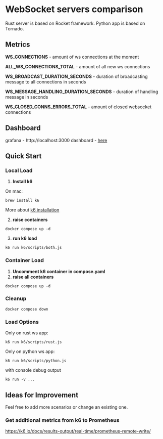 # WebSocket servers comparison

Rust server is based on Rocket framework.
Python app is based on Tornado.

## Metrics

**WS_CONNECTIONS** - amount of ws connections at the moment

**ALL_WS_CONNECTIONS_TOTAL** - amount of all new ws connections

**WS_BROADCAST_DURATION_SECONDS** - duration of broadcasting message to all connections in seconds

**WS_MESSAGE_HANDLING_DURATION_SECONDS** - duration of handling message in seconds

**WS_CLOSED_CONNS_ERRORS_TOTAL** - amount of closed websocket connections

## Dashboard

grafana - http://localhost:3000
dashboard - [here](http://localhost:3000/d/ee75b6b8-f1c6-4ef1-9d39-fe50cc55a274/websocket-server3a-rust-vs-python?orgId=1&refresh=5s)

## Quick Start

### Local Load

1. **Install k6**

On mac:

```
brew install k6
```

More about [k6 installation](https://k6.io/docs/get-started/installation/)

2. **raise containers**

```
docker compose up -d
```

3. **run k6 load**

```
k6 run k6/scripts/both.js
```

### Container Load

1. **Uncomment k6 container in compose.yaml**
2. **raise all containers**

```
docker compose up -d
```

### Cleanup

```
docker compose down
```

### Load Options

Only on rust ws app:

```
k6 run k6/scripts/rust.js
```

Only on python ws app:

```
k6 run k6/scripts/python.js
```

with console debug output

```
k6 run -v ...
```

## Ideas for Improvement

Feel free to add more scenarios or change an existing one.

### Get additional metrics from k6 to Prometheus

https://k6.io/docs/results-output/real-time/prometheus-remote-write/

